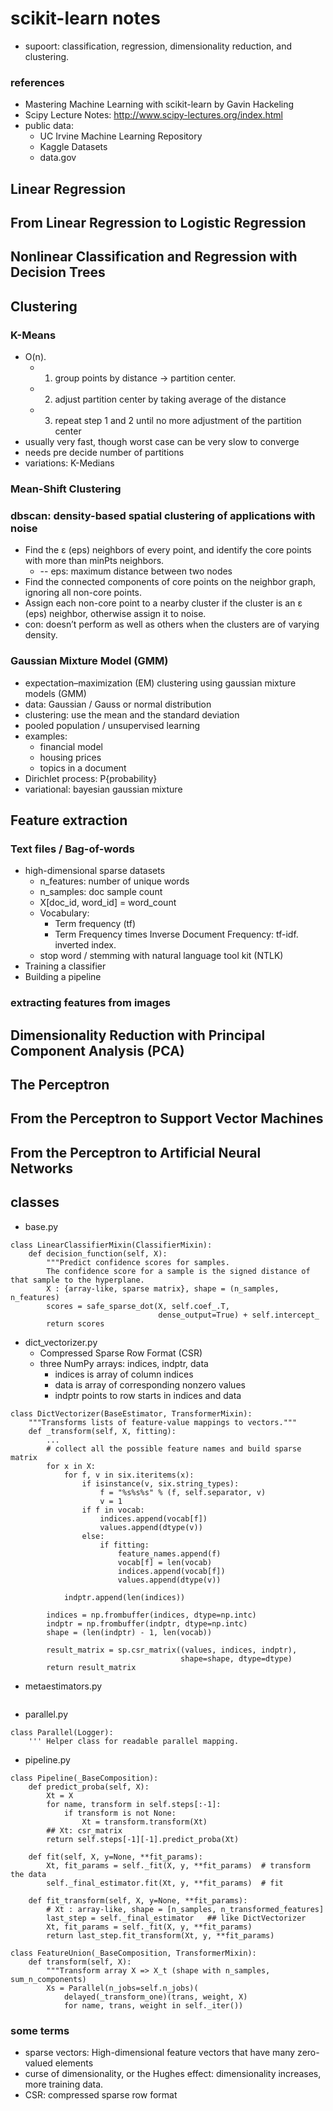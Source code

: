# scikit-learn notes
* supoort: classification, regression, dimensionality reduction, and clustering.

### references
* Mastering Machine Learning with scikit-learn by Gavin Hackeling
* Scipy Lecture Notes: http://www.scipy-lectures.org/index.html
* public data:
    * UC Irvine Machine Learning Repository
    * Kaggle Datasets
    * data.gov

## Linear Regression

## From Linear Regression to Logistic Regression

## Nonlinear Classification and Regression with Decision Trees

## Clustering

### K-Means
* O(n).
    * 1. group points by distance -> partition center.
    * 2. adjust partition center by taking average of the distance
    * 3. repeat step 1 and 2 until no more adjustment of the partition center
* usually very fast, though worst case can be very slow to converge
* needs pre decide number of partitions
* variations: K-Medians

### Mean-Shift Clustering

### dbscan: density-based spatial clustering of applications with noise
* Find the ε (eps) neighbors of every point, and identify the core points with more than minPts neighbors.
    * -- eps: maximum distance between two nodes
* Find the connected components of core points on the neighbor graph, ignoring all non-core points.
* Assign each non-core point to a nearby cluster if the cluster is an ε (eps) neighbor, otherwise assign it to noise.
* con: doesn’t perform as well as others when the clusters are of varying density.

### Gaussian Mixture Model (GMM)
* expectation–maximization (EM) clustering using gaussian mixture models (GMM)
* data: Gaussian / Gauss or normal distribution
* clustering: use the mean and the standard deviation
* pooled population / unsupervised learning
* examples:
    * financial model
    * housing prices
    * topics in a document
* Dirichlet process: P{probability}
* variational: bayesian gaussian mixture


## Feature extraction

### Text files / Bag-of-words
*  high-dimensional sparse datasets
    * n_features: number of unique words
    * n_samples: doc sample count
    * X[doc_id, word_id] = word_count
    * Vocabulary:
        * Term frequency (tf)
        * Term Frequency times Inverse Document Frequency: tf-idf. inverted index.
    * stop word / stemming with natural language tool kit (NTLK)
* Training a classifier
* Building a pipeline

### extracting features from images

## Dimensionality Reduction with Principal Component Analysis (PCA)

## The Perceptron

## From the Perceptron to Support Vector Machines

## From the Perceptron to Artificial Neural Networks

## classes
* base.py
```
class LinearClassifierMixin(ClassifierMixin):
    def decision_function(self, X):
        """Predict confidence scores for samples.
        The confidence score for a sample is the signed distance of that sample to the hyperplane.
        X : {array-like, sparse matrix}, shape = (n_samples, n_features)
        scores = safe_sparse_dot(X, self.coef_.T,
                                 dense_output=True) + self.intercept_
        return scores
```
* dict_vectorizer.py
    * Compressed Sparse Row Format (CSR)
    * three NumPy arrays: indices, indptr, data
        * indices is array of column indices
        * data is array of corresponding nonzero values
        * indptr points to row starts in indices and data
```
class DictVectorizer(BaseEstimator, TransformerMixin):
    """Transforms lists of feature-value mappings to vectors."""
    def _transform(self, X, fitting):
        ...
        # collect all the possible feature names and build sparse matrix
        for x in X:
            for f, v in six.iteritems(x):
                if isinstance(v, six.string_types):
                    f = "%s%s%s" % (f, self.separator, v)
                    v = 1
                if f in vocab:
                    indices.append(vocab[f])
                    values.append(dtype(v))
                else:
                    if fitting:
                        feature_names.append(f)
                        vocab[f] = len(vocab)
                        indices.append(vocab[f])
                        values.append(dtype(v))

            indptr.append(len(indices))

        indices = np.frombuffer(indices, dtype=np.intc)
        indptr = np.frombuffer(indptr, dtype=np.intc)
        shape = (len(indptr) - 1, len(vocab))

        result_matrix = sp.csr_matrix((values, indices, indptr),
                                      shape=shape, dtype=dtype)
        return result_matrix
```
* metaestimators.py
```
```
* parallel.py
```
class Parallel(Logger):
    ''' Helper class for readable parallel mapping.

```
* pipeline.py
```
class Pipeline(_BaseComposition):
    def predict_proba(self, X):
        Xt = X
        for name, transform in self.steps[:-1]:
            if transform is not None:
                Xt = transform.transform(Xt)
        ## Xt: csr_matrix
        return self.steps[-1][-1].predict_proba(Xt)

    def fit(self, X, y=None, **fit_params):
        Xt, fit_params = self._fit(X, y, **fit_params)  # transform the data
        self._final_estimator.fit(Xt, y, **fit_params)  # fit

    def fit_transform(self, X, y=None, **fit_params):
        # Xt : array-like, shape = [n_samples, n_transformed_features]
        last_step = self._final_estimator   ## like DictVectorizer
        Xt, fit_params = self._fit(X, y, **fit_params)
        return last_step.fit_transform(Xt, y, **fit_params)

class FeatureUnion(_BaseComposition, TransformerMixin):
    def transform(self, X):
        """Transform array X => X_t (shape with n_samples, sum_n_components)
        Xs = Parallel(n_jobs=self.n_jobs)(
            delayed(_transform_one)(trans, weight, X)
            for name, trans, weight in self._iter())
```

### some terms
* sparse vectors: High-dimensional feature vectors that have many zero-valued elements
* curse of dimensionality, or the Hughes effect: dimensionality increases, more training data.
* CSR: compressed sparse row format

